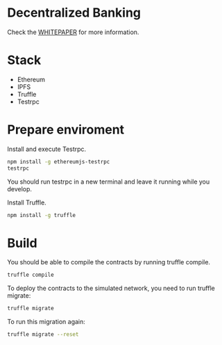 # Decentralized Banking

Check the [WHITEPAPER](WHITEPAPER.md) for more information.

# Stack

* Ethereum
* IPFS
* Truffle
* Testrpc

# Prepare enviroment

Install and execute Testrpc. 
```bash
npm install -g ethereumjs-testrpc
testrpc
```
You should run testrpc in a new terminal and leave it running while you develop.

Install Truffle.
```bash
npm install -g truffle
```

# Build

You should be able to compile the contracts by running truffle compile.
```bash
truffle compile
```

To deploy the contracts to the simulated network, you need to run truffle migrate:
```bash
truffle migrate
```
To run this migration again:
```bash
truffle migrate --reset
```

